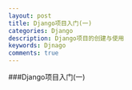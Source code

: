 ```yaml
---
layout: post
title: Django项目入门(一)
categories: Django
description: Django项目的创建与使用
keywords: Djnago
comments: true
---
```



###Django项目入门(一)


